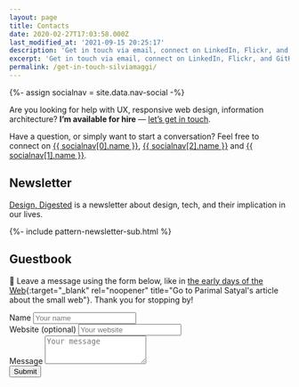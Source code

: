```yaml
---
layout: page
title: Contacts
date: 2020-02-27T17:03:58.000Z
last_modified_at: '2021-09-15 20:25:17'
description: 'Get in touch via email, connect on LinkedIn, Flickr, and GitHub. You can also subscribe to my RSS feed or newsletter.'
excerpt: 'Get in touch via email, connect on LinkedIn, Flickr, and GitHub. You can also subscribe to my RSS feed or newsletter.'
permalink: /get-in-touch-silviamaggi/
---
```

{%- assign socialnav = site.data.nav-social -%}

<p class="lead">Are you looking for help with UX, responsive web design, information architecture? <strong>I&rsquo;m available for hire</strong> — <a href="mailto:contacts@silviamaggidesign.com" title="Email me" title="Write me an email">let&rsquo;s get in touch</a>.</p>

Have a question, or simply want to start a conversation? Feel free to connect on <a href="{{ socialnav[0].link }}" rel="nofollow me">{{ socialnav[0].name }}</a>, <a href="{{ socialnav[2].link }}" rel="nofollow me">{{ socialnav[2].name }}</a> and <a href="{{ socialnav[1].link }}" rel="nofollow me">{{ socialnav[1].name }}</a>.

<h2>Newsletter</h2>

<p><a href="/design-inspiration-newsletter-silvia-maggi/" title="Go to the Newsletter page">Design, Digested</a> is a newsletter about design, tech, and their implication in our lives.</p>

{%- include pattern-newsletter-sub.html %}

<h2 id="guestbook">Guestbook</h2>

👋 Leave a message using the form below, like in [the early days of the Web](https://neustadt.fr/essays/the-small-web/){:target="_blank" rel="noopener" title="Go to Parimal Satyal's article about the small web"}. Thank you for stopping by!

<form class="my-4 pt-3" action="/guestbooked" name="guestbook" netlify netlify-honeypot="not-for-humans">
  <div style="display: none;"><label>Don’t fill this out if you're human: <input name="not-for-humans" /></label></div>
  <div class="mb-3">
    <label class="form-label" for="guestName">Name</label>
    <input class="form-control form-control-lg" placeholder="Your name" type="text" name="name" id="guestName" required>
  </div>
  <div class="mb-3">
    <label class="form-label" for="guestURL">Website (optional)</label>
    <input class="form-control form-control-lg" placeholder="Your website" type="text" name="website" id="guestURL">
  </div>
  <div class="mb-3">
    <label class="form-label" for="guestMessage">Message</label>
    <textarea class="form-control form-control-lg" rows="3" name="message" placeholder="Your message" id="guestMessage" required></textarea>
  </div>
  <button class="btn btn-lg btn-smd fw-bold" type="submit">Submit</button>
</form>